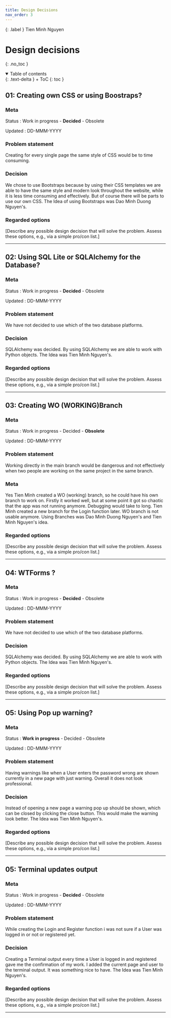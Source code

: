 ```yaml
---
title: Design Decisions
nav_order: 3
---
```


{: .label }
Tien Minh Nguyen

# Design decisions
{: .no_toc }

<details open markdown="block">
{: .text-delta }
<summary>Table of contents</summary>
+ ToC
{: toc }
</details>

## 01: Creating own CSS or using Boostraps?

### Meta

Status
: Work in progress - **Decided** - Obsolete

Updated
: DD-MMM-YYYY

### Problem statement

Creating for every single page the same style of CSS would be to time consuming.

### Decision

We chose to use Bootstraps because by using their CSS templates we are able to have the same style and modern look throughout the website, while it is less time consuming and effectively.
But of course there will be parts to use our own CSS.
The Idea of using Bootstraps was Dao Minh Duong Nguyen's.

### Regarded options

[Describe any possible design decision that will solve the problem. Assess these options, e.g., via a simple pro/con list.]

---

## 02: Using SQL Lite or SQLAlchemy for the Database?

### Meta

Status
: Work in progress - **Decided** - Obsolete

Updated
: DD-MMM-YYYY

### Problem statement

We have not decided to use which of the two database platforms.

### Decision

SQLAlchemy was decided. By using SQLAlchemy we are able to work with Python objects.
The Idea was Tien Minh Nguyen's.

### Regarded options

[Describe any possible design decision that will solve the problem. Assess these options, e.g., via a simple pro/con list.]

---

## 03: Creating WO (WORKING)Branch

### Meta

Status
: Work in progress - Decided - **Obsolete**

Updated
: DD-MMM-YYYY

### Problem statement

Working directly in the main branch would be dangerous and not effectively when two people are working on the same project in the same branch.

### Meta

Yes Tien Minh created a WO (working) branch, so he could have his own branch to work on. Firstly it worked well, but at some point it got so chaotic that the app was not running anymore. Debugging would take to long. Tien Minh created a new branch for the Login function later. WO branch is not usable anymore.
Using Branches was Dao Minh Duong Nguyen's and Tien Minh Nguyen's idea.

### Regarded options

[Describe any possible design decision that will solve the problem. Assess these options, e.g., via a simple pro/con list.]

---

## 04: WTForms ?

### Meta

Status
: Work in progress - **Decided** - Obsolete

Updated
: DD-MMM-YYYY

### Problem statement

We have not decided to use which of the two database platforms.

### Decision

SQLAlchemy was decided. By using SQLAlchemy we are able to work with Python objects.
The Idea was Tien Minh Nguyen's.

### Regarded options

[Describe any possible design decision that will solve the problem. Assess these options, e.g., via a simple pro/con list.]

---

## 05: Using Pop up warning?

### Meta

Status
: **Work in progress** - Decided - Obsolete

Updated
: DD-MMM-YYYY

### Problem statement

Having warnings like when a User enters the password wrong are shown currently in a new page with just warning. Overall it does not look professional.

### Decision

Instead of opening a new page a warning pop up should be shown, which can be closed by clicking the close button. This would make the warning look better.
The Idea was Tien Minh Nguyen's.

### Regarded options

[Describe any possible design decision that will solve the problem. Assess these options, e.g., via a simple pro/con list.]

---

## 05: Terminal updates output

### Meta

Status
: Work in progress - **Decided** - Obsolete

Updated
: DD-MMM-YYYY

### Problem statement

While creating the Login and Register function i was not sure if a User was logged in or not or registered yet.

### Decision

Creating a Terminal output every time a User is logged in and registered gave me the confirmation of my work. I added the current page and user to the terminal output. It was something nice to have.
The Idea was Tien Minh Nguyen's.

### Regarded options

[Describe any possible design decision that will solve the problem. Assess these options, e.g., via a simple pro/con list.]

---